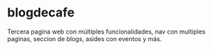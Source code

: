 # blogdecafe
Tercera pagina web con múltiples funcionalidades, nav con multiples paginas, seccion de blogs, asides con eventos y más.
